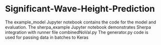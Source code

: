 # Significant-Wave-Height-Prediction

The example_model Jupyter notebook contains the code for the model and evaluation.
The sherpa_example Jupyter notebook demonstrates Sherpa integration with runner file combinedNoVal.py
The generator.py code is used for passing data in batches to Keras

